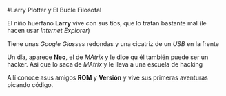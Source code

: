 #Larry Plotter y El Bucle Filosofal

El niño huérfano **Larry** vive con sus tíos, que lo tratan bastante mal
(le hacen usar *Internet Explorer*)

Tiene unas *Google Glasses* redondas y una cicatriz de un *USB* en la frente

Un día, aparece **Neo**, el de *MAtrix* y le dice qu él también puede ser un hacker.
Asi que lo saca de *MAtrix* y le lleva a una escuela de hacking

Allí conoce  asus amigos **ROM** y **Versión** y vive sus primeras aventuras picando código.